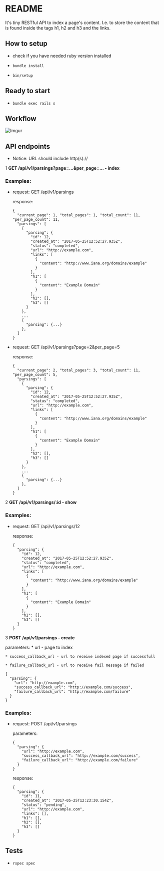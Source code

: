 # README

It's tiny RESTful API to index a page's content. I.e. to store the content that is found inside the tags h1, h2 and h3 and the links.

## How to setup

* check if you have needed ruby version installed

* `bundle install`

* `bin/setup`

## Ready to start

* `bundle exec rails s`

## Workflow

![Imgur](http://i.imgur.com/mlI1wJJ.png)

## API endpoints

* Notice: URL should include http(s)://

1 **GET /api/v1/parsings?page=...&per_page=... - index**
###  Examples:
  * request: GET /api/v1/parsings

    response:

    ```
    {
      "current_page": 1, "total_pages": 1, "total_count": 11, "per_page_count": 11,
      "parsings": [
        {
          "parsing": {
            "id": 12,
            "created_at": "2017-05-25T12:52:27.935Z",
            "status": "completed",
            "url": "http://example.com",
            "links": [
              {
                "content": "http://www.iana.org/domains/example"
              }
            ],
            "h1": [
              {
                "content": "Example Domain"
              }
            ],
            "h2": [],
            "h3": []
          }
        },
        ...
        {
          "parsing": {...}
        },
      ]
    }
    ```

  * request: GET /api/v1/parsings?page=2&per_page=5

    response:

    ```
    {
      "current_page": 2, "total_pages": 3, "total_count": 11, "per_page_count": 5,
      "parsings": [
        {
          "parsing": {
            "id": 12,
            "created_at": "2017-05-25T12:52:27.935Z",
            "status": "completed",
            "url": "http://example.com",
            "links": [
              {
                "content": "http://www.iana.org/domains/example"
              }
            ],
            "h1": [
              {
                "content": "Example Domain"
              }
            ],
            "h2": [],
            "h3": []
          }
        },
        ...
        {
          "parsing": {...}
        },
      ]
    }
    ```

2 **GET /api/v1/parsings/:id - show**

### Examples:
  * request: GET /api/v1/parsings/12

    response:

    ```
    {
      "parsing": {
        "id": 12,
        "created_at": "2017-05-25T12:52:27.935Z",
        "status": "completed",
        "url": "http://example.com",
        "links": [
          {
            "content": "http://www.iana.org/domains/example"
          }
        ],
        "h1": [
          {
            "content": "Example Domain"
          }
        ],
        "h2": [],
        "h3": []
      }
    }
    ```


3 **POST /api/v1/parsings - create**
  
  parameters:
    * url - page to index

    * success_callback_url - url to receive indexed page if successfull

    * failure_callback_url - url to receive fail message if failed

  ```
  {
    "parsing": {
      "url": "http://example.com",
      "success_callback_url": "http://example.com/success",
      "failure_callback_url": "http://example.com/failure"
    }
  }
  ```

###  Examples:
  * request: POST /api/v1/parsings

    parameters: 
    ```
    {
      "parsing": {
        "url": "http://example.com",
        "success_callback_url": "http://example.com/success",
        "failure_callback_url": "http://example.com/failure"
      }
    }
    ```

    response: 
    ```
    {
      "parsing": {
        "id": 11,
        "created_at": "2017-05-25T12:23:30.154Z",
        "status": "pending",
        "url": "http://example.com",
        "links": [],
        "h1": [],
        "h2": [],
        "h3": []
      }
    }
    ```

## Tests

* `rspec spec`
